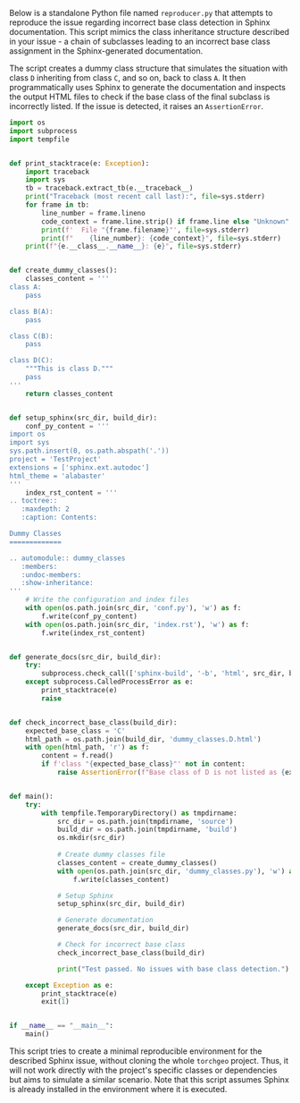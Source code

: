 Below is a standalone Python file named `reproducer.py` that attempts to reproduce the issue regarding incorrect base class detection in Sphinx documentation. This script mimics the class inheritance structure described in your issue - a chain of subclasses leading to an incorrect base class assignment in the Sphinx-generated documentation.

The script creates a dummy class structure that simulates the situation with class `D` inheriting from class `C`, and so on, back to class `A`. It then programmatically uses Sphinx to generate the documentation and inspects the output HTML files to check if the base class of the final subclass is incorrectly listed. If the issue is detected, it raises an `AssertionError`.

```python
import os
import subprocess
import tempfile


def print_stacktrace(e: Exception):
    import traceback
    import sys
    tb = traceback.extract_tb(e.__traceback__)
    print("Traceback (most recent call last):", file=sys.stderr)
    for frame in tb:
        line_number = frame.lineno
        code_context = frame.line.strip() if frame.line else "Unknown"
        print(f'  File "{frame.filename}"', file=sys.stderr)
        print(f"    {line_number}: {code_context}", file=sys.stderr)
    print(f"{e.__class__.__name__}: {e}", file=sys.stderr)


def create_dummy_classes():
    classes_content = '''
class A:
    pass

class B(A):
    pass

class C(B):
    pass

class D(C):
    """This is class D."""
    pass
'''
    return classes_content


def setup_sphinx(src_dir, build_dir):
    conf_py_content = '''
import os
import sys
sys.path.insert(0, os.path.abspath('.'))
project = 'TestProject'
extensions = ['sphinx.ext.autodoc']
html_theme = 'alabaster'
'''
    index_rst_content = '''
.. toctree::
   :maxdepth: 2
   :caption: Contents:

Dummy Classes
=============

.. automodule:: dummy_classes
   :members:
   :undoc-members:
   :show-inheritance:
'''
    # Write the configuration and index files
    with open(os.path.join(src_dir, 'conf.py'), 'w') as f:
        f.write(conf_py_content)
    with open(os.path.join(src_dir, 'index.rst'), 'w') as f:
        f.write(index_rst_content)


def generate_docs(src_dir, build_dir):
    try:
        subprocess.check_call(['sphinx-build', '-b', 'html', src_dir, build_dir])
    except subprocess.CalledProcessError as e:
        print_stacktrace(e)
        raise


def check_incorrect_base_class(build_dir):
    expected_base_class = 'C'
    html_path = os.path.join(build_dir, 'dummy_classes.D.html')
    with open(html_path, 'r') as f:
        content = f.read()
        if f'class "{expected_base_class}"' not in content:
            raise AssertionError(f"Base class of D is not listed as {expected_base_class} in the generated documentation")


def main():
    try:
        with tempfile.TemporaryDirectory() as tmpdirname:
            src_dir = os.path.join(tmpdirname, 'source')
            build_dir = os.path.join(tmpdirname, 'build')
            os.mkdir(src_dir)
            
            # Create dummy classes file
            classes_content = create_dummy_classes()
            with open(os.path.join(src_dir, 'dummy_classes.py'), 'w') as f:
                f.write(classes_content)

            # Setup Sphinx
            setup_sphinx(src_dir, build_dir)

            # Generate documentation
            generate_docs(src_dir, build_dir)

            # Check for incorrect base class
            check_incorrect_base_class(build_dir)

            print("Test passed. No issues with base class detection.")

    except Exception as e:
        print_stacktrace(e)
        exit(1)


if __name__ == "__main__":
    main()
```

This script tries to create a minimal reproducible environment for the described Sphinx issue, without cloning the whole `torchgeo` project. Thus, it will not work directly with the project's specific classes or dependencies but aims to simulate a similar scenario. Note that this script assumes Sphinx is already installed in the environment where it is executed.